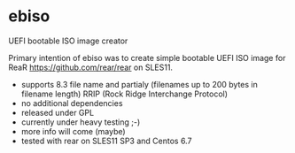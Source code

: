 # ebiso
UEFI bootable ISO image creator

Primary intention of ebiso was to create simple bootable UEFI ISO image for ReaR https://github.com/rear/rear on SLES11.
 
 - supports 8.3 file name and partialy (filenames up to 200 bytes in filename length) RRIP (Rock Ridge Interchange Protocol)
 - no additional dependencies
 - released under GPL
 - currently under heavy testing ;-)
 - more info will come (maybe)
 - tested with rear on SLES11 SP3 and Centos 6.7
